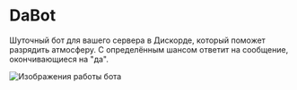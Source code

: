 # DaBot

Шуточный бот для вашего сервера в Дискорде, который поможет разрядить атмосферу. С определённым шансом ответит на сообщение, окончивающиеся на "да".

![Изображения работы бота](https://i.imgur.com/Mf4vFjy.png)
